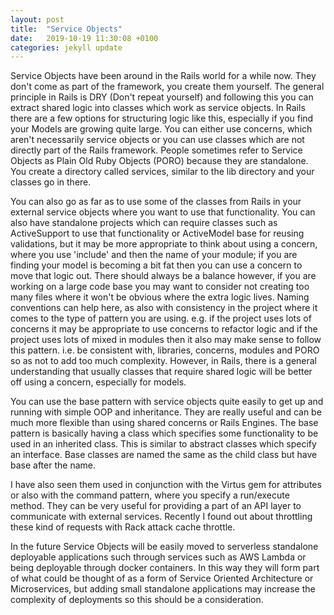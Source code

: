 ```yaml
---
layout: post
title:  "Service Objects"
date:   2019-10-19 11:30:08 +0100
categories: jekyll update
---
```

Service Objects have been around in the Rails world for a while now. They don't come as part of the framework, you create them yourself. The general principle in Rails is DRY (Don't repeat yourself) and following this you can extract shared logic into classes which work as service objects. In Rails there are a few options for structuring logic like this, especially if you find your Models are growing quite large. You can either use concerns, which aren't necessarily service objects or you can use classes which are not directly part of the Rails framework. People sometimes refer to Service Objects as Plain Old Ruby Objects (PORO) because they are standalone. You create a directory called services, similar to the lib directory and your classes go in there.

You can also go as far as to use some of the classes from Rails in your external service objects where you want to use that functionality. You can also have standalone projects which can require classes such as ActiveSupport to use that functionality or ActiveModel base for reusing validations, but it may be more appropriate to think about using a concern, where you use 'include' and then the name of your module; if you are finding your model is becoming a bit fat then you can use a concern to move that logic out. There should always be a balance however, if you are working on a large code base you may want to consider not creating too many files where it won't be obvious where the extra logic lives. Naming conventions can help here, as also with consistency in the project where it comes to the type of pattern you are using. e.g. if the project uses lots of concerns it may be appropriate to use concerns to refactor logic and if the project uses lots of mixed in modules then it also may make sense to follow this pattern. i.e. be consistent with, libraries, concerns, modules and PORO so as not to add too much complexity. However, in Rails, there is a general understanding that usually classes that require shared logic will be better off using a concern, especially for models.

You can use the base pattern with service objects quite easily to get up and running with simple OOP and inheritance. They are really useful and can be much more flexible than using shared concerns or Rails Engines. The base pattern is basically having a class which specifies some functionality to be used in an inherited class. This is similar to abstract classes which specify an interface. Base classes are named the same as the child class but have base after the name.

I have also seen them used in conjunction with the Virtus gem for attributes or also with the command pattern, where you specify a run/execute method. They can be very useful for providing a part of an API layer to communicate with external services. Recently I found out about throttling these kind of requests with Rack attack cache throttle.

In the future Service Objects will be easily moved to serverless standalone deployable applications such through services such as AWS Lambda or being deployable through docker containers. In this way they will form part of what could be thought of as a form of Service Oriented Architecture or Microservices, but adding small standalone applications may increase the complexity of deployments so this should be a consideration.